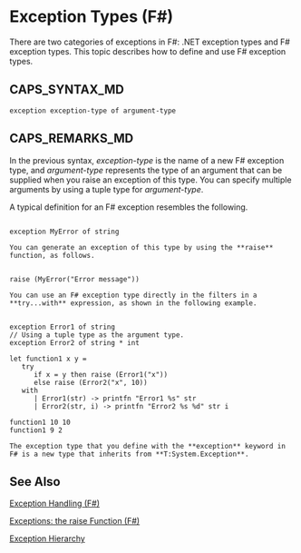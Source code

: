 # Exception Types (F#)

There are two categories of exceptions in F#: .NET exception types and F# exception types. This topic describes how to define and use F# exception types.


## CAPS_SYNTAX_MD

```
exception exception-type of argument-type
```

## CAPS_REMARKS_MD
In the previous syntax, *exception-type* is the name of a new F# exception type, and *argument-type* represents the type of an argument that can be supplied when you raise an exception of this type. You can specify multiple arguments by using a tuple type for *argument-type*.

A typical definition for an F# exception resembles the following.

```

exception MyError of string
```

    You can generate an exception of this type by using the **raise** function, as follows.

```

raise (MyError("Error message"))
```

    You can use an F# exception type directly in the filters in a **try...with** expression, as shown in the following example.

```

exception Error1 of string
// Using a tuple type as the argument type.
exception Error2 of string * int

let function1 x y =
   try
      if x = y then raise (Error1("x"))
      else raise (Error2("x", 10))
   with
      | Error1(str) -> printfn "Error1 %s" str
      | Error2(str, i) -> printfn "Error2 %s %d" str i
 
function1 10 10
function1 9 2
```

    The exception type that you define with the **exception** keyword in F# is a new type that inherits from **T:System.Exception**.


## See Also
[Exception Handling &#40;F&#35;&#41;](Exception+Handling+%28F%23%29.md)

[Exceptions: the raise Function &#40;F&#35;&#41;](Exceptions+-+the+raise+Function+%28F%23%29.md)

[Exception Hierarchy](Exception+Hierarchy.md)

